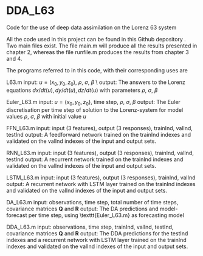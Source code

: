 # DDA_L63
Code for the use of deep data assimilation on the Lorenz 63 system

All the code used in this project can be found in this Github depository .
Two main files exist. The file main.m will produce all the results presented in chapter 2, whereas the file runfile.m produces the results from chapter 3 and 4. 

The programs referred to in this code, with their corresponding uses are

L63.m
input: $u=(x_0,y_0,z_0)$, $\rho$, $\sigma$, $\beta$ \\
output: The answers to the Lorenz equations $dx/dt(u), dy/dt(u), dz/dt(u)$ with parameters $\rho$, $\sigma$, $\beta$ 

Euler_L63.m
input: $u=(x_0,y_0,z_0)$, time step, $\rho$, $\sigma$, $\beta$
output: The Euler discretisation per time step of solution to the Lorenz-system for model values $\rho$, $\sigma$, $\beta$ with initial value $u$

FFN_L63.m
input: input (3 features), output (3 responses), trainInd, valInd, testInd
output: A feedforward network trained on the trainInd indexes and validated on the valInd indexes of the input and output sets.

RNN_L63.m
input: input (3 features), output (3 responses), trainInd, valInd, testInd
output: A recurrent network trained on the trainInd indexes and validated on the valInd indexes of the input and output sets.

LSTM_L63.m
input: input (3 features), output (3 responses), trainInd, valInd
output: A recurrent network with LSTM layer trained on the trainInd indexes and validated on the valInd indexes of the input and output sets.

DA_L63.m
input: observations, time step, total number of time steps, covariance matrices $\textbf{Q}$ and $\textbf{R}$
output: The DA predictions and model-forecast per time step, using  \texttt{Euler\_L63.m} as forecasting model
  
DDA_L63.m
input: observations, time step,  trainInd, valInd, testInd, covariance matrices $\textbf{Q}$ and $\textbf{R}$
output: The DDA predictions for the testInd indexes and a recurrent network with LSTM layer trained on the trainInd indexes and validated on the valInd indexes of the input and output sets.
